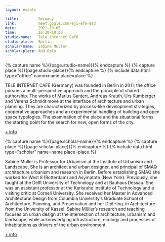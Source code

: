 ```yaml
---
layout: events

title:         Germany
link:          meet.gogle.com/eji-efe-asd
date:          2021-10-05
time:          16:30-18:30
studio-name:   Tele Internet Café
studio-place:  Berlin
scholar-name:  Sabine Muller
scholar-place: AHO Oslo
---
```


{% capture name %}{{page.studio-name}}{% endcapture %}
{% capture place %}{{page.studio-place}}{% endcapture %}
{% include data.html type="office" name=name place=place %}

TELE INTERNET CAFE (Germany) was founded in Berlin in 2011; the office pursues a multi-perspective approach and the principle of shared authorship. The works of Marius Gantert, Andreas Krauth, Urs Kumberger and Verena Schmidt move at the interface of architecture and urban planning. They are characterized by process-like development strategies, cooperative approaches and an experimental handling of building and open space typologies. The examination of the place and the situational forms the starting point for the search for new, open forms of the city.

[+ info](http://teleinternetcafe.de/)

{% capture name %}{{page.scholar-name}}{% endcapture %}
{% capture place %}{{page.scholar-place}}{% endcapture %}
{% include data.html type="scholar" name=name place=place %}

Sabine Muller is Professor for Urbanism at the Institute of Urbanism and Landscape. She is an architect and urban designer, and principal of SMAQ architecture urbanism and research in Berlin. Before establishing SMAQ she worked for West 8 (Rotterdam) and Asymptote (New York). Previously, she taught at the Delft University of Technology and at Bauhaus Dessau. She was an assistant professor at the Karlsruhe Institute of Technology and a visiting critic at Cornell University. She received her Master in Advanced Architectural Design from Columbia University’s Graduate School of Architecture, Planning, and Preservation and her Dipl.-Ing. in Architecture from the University of Kassel. Sabine Müller’s research and teaching focuses on urban design at the intersection of architecture, urbanism and landscape, while acknowledging infrastructure, ecology and processes of inhabitations as drivers of the urban environment.

[+ info](https://aho.no/en/aho-staff/sabimull)
